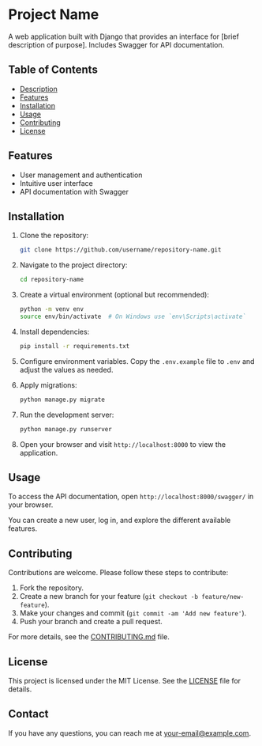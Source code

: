 # Project Name

A web application built with Django that provides an interface for [brief description of purpose]. Includes Swagger for API documentation.

## Table of Contents
- [Description](#description)
- [Features](#features)
- [Installation](#installation)
- [Usage](#usage)
- [Contributing](#contributing)
- [License](#license)

## Features
- User management and authentication
- Intuitive user interface
- API documentation with Swagger

## Installation

1. Clone the repository:
   ```bash
   git clone https://github.com/username/repository-name.git
   ```

2. Navigate to the project directory:
   ```bash
   cd repository-name
   ```

3. Create a virtual environment (optional but recommended):
   ```bash
   python -m venv env
   source env/bin/activate  # On Windows use `env\Scripts\activate`
   ```

4. Install dependencies:
   ```bash
   pip install -r requirements.txt
   ```

5. Configure environment variables. Copy the `.env.example` file to `.env` and adjust the values as needed.

6. Apply migrations:
   ```bash
   python manage.py migrate
   ```

7. Run the development server:
   ```bash
   python manage.py runserver
   ```

8. Open your browser and visit `http://localhost:8000` to view the application.

## Usage

To access the API documentation, open `http://localhost:8000/swagger/` in your browser.

You can create a new user, log in, and explore the different available features.

## Contributing

Contributions are welcome. Please follow these steps to contribute:
1. Fork the repository.
2. Create a new branch for your feature (`git checkout -b feature/new-feature`).
3. Make your changes and commit (`git commit -am 'Add new feature'`).
4. Push your branch and create a pull request.

For more details, see the [CONTRIBUTING.md](CONTRIBUTING.md) file.

## License

This project is licensed under the MIT License. See the [LICENSE](LICENSE) file for details.

## Contact

If you have any questions, you can reach me at [your-email@example.com](mailto:your-email@example.com).
